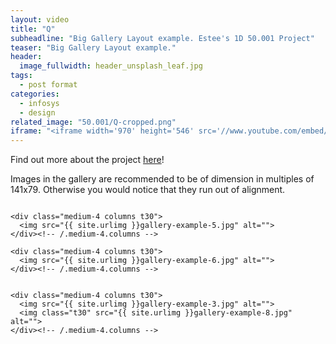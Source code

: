 ```yaml
---
layout: video
title: "Q"
subheadline: "Big Gallery Layout example. Estee's 1D 50.001 Project"
teaser: "Big Gallery Layout example."
header:
  image_fullwidth: header_unsplash_leaf.jpg
tags:
  - post format
categories:
  - infosys
  - design
related_image: "50.001/Q-cropped.png"
iframe: "<iframe width='970' height='546' src='//www.youtube.com/embed/WoHxoz_0ykI' frameborder='0' allowfullscreen></iframe>"
---
```


Find out more about the project <a href="https://github.com/lyqht/Q" target="_blank">here</a>!

<p>
Images in the gallery are recommended to be of dimension in multiples of 141x79. Otherwise you would notice that they run out of alignment.

</p>
<div class="row">
    <div class="medium-4 columns t30">
      <img src="{{ site.urlimg }}gallery-example-2.jpg" alt="">
    </div><!-- /.medium-4.columns -->

    <div class="medium-4 columns t30">
      <img src="{{ site.urlimg }}gallery-example-5.jpg" alt="">
    </div><!-- /.medium-4.columns -->

    <div class="medium-4 columns t30">
      <img src="{{ site.urlimg }}gallery-example-6.jpg" alt="">
    </div><!-- /.medium-4.columns -->

</div>

<div class="row">
    <div class="medium-8 columns t30">
    <img src="{{ site.urlimg }}gallery-example-7.jpg" alt="">
    </div>

    <div class="medium-4 columns t30">
      <img src="{{ site.urlimg }}gallery-example-3.jpg" alt="">
      <img class="t30" src="{{ site.urlimg }}gallery-example-8.jpg" alt="">
    </div><!-- /.medium-4.columns -->

</div>